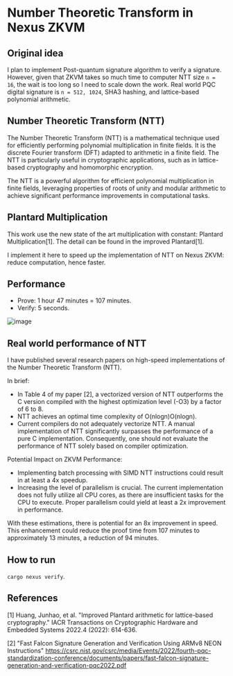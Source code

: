 # Number Theoretic Transform in Nexus ZKVM

## Original idea

I plan to implement Post-quantum signature algorithm to verify a signature. 
However, given that ZKVM takes so much time to computer NTT size `n = 16`, the wait is too long so I need to scale down the work. 
Real world PQC digital signature is `n = 512, 1024`, SHA3 hashing, and lattice-based polynomial arithmetic.

## Number Theoretic Transform (NTT)

The Number Theoretic Transform (NTT) is a mathematical technique used for efficiently performing polynomial multiplication in finite fields. It is the discrete Fourier transform (DFT) adapted to arithmetic in a finite field. The NTT is particularly useful in cryptographic applications, such as in lattice-based cryptography and homomorphic encryption.

The NTT is a powerful algorithm for efficient polynomial multiplication in finite fields, leveraging properties of roots of unity and modular arithmetic to achieve significant performance improvements in computational tasks.

## Plantard Multiplication

This work use the new state of the art multiplication with constant: Plantard Multiplication[1].
The detail can be found in the improved Plantard[1]. 

I implement it here to speed up the implementation of NTT on Nexus ZKVM: reduce computation, hence faster. 

## Performance 

- Prove: 1 hour 47 minutes = 107 minutes.
- Verify: 5 seconds.

![image](./Screenshot%202024-05-19%20at%2011.16.16 PM.png)

## Real world performance of NTT

I have published several research papers on high-speed implementations of the Number Theoretic Transform (NTT).

In brief:

- In Table 4 of my paper [2], a vectorized version of NTT outperforms the C version compiled with the highest optimization level (-O3) by a factor of 6 to 8.
- NTT achieves an optimal time complexity of O(nlog⁡n)O(nlogn).
- Current compilers do not adequately vectorize NTT. A manual implementation of NTT significantly surpasses the performance of a pure C implementation. Consequently, one should not evaluate the performance of NTT solely based on compiler optimization.

Potential Impact on ZKVM Performance:

- Implementing batch processing with SIMD NTT instructions could result in at least a 4x speedup.
- Increasing the level of parallelism is crucial. The current implementation does not fully utilize all CPU cores, as there are insufficient tasks for the CPU to execute. Proper parallelism could yield at least a 2x improvement in performance.

With these estimations, there is potential for an 8x improvement in speed. This enhancement could reduce the proof time from 107 minutes to approximately 13 minutes, a reduction of 94 minutes.

## How to run

`cargo nexus verify`.

## References

[1] Huang, Junhao, et al. "Improved Plantard arithmetic for lattice-based cryptography." IACR Transactions on Cryptographic Hardware and Embedded Systems 2022.4 (2022): 614-636.

[2] "Fast Falcon Signature Generation and Verification Using ARMv8 NEON Instructions" https://csrc.nist.gov/csrc/media/Events/2022/fourth-pqc-standardization-conference/documents/papers/fast-falcon-signature-generation-and-verification-pqc2022.pdf 